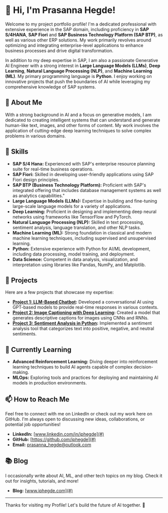 # 👋 Hi, I'm Prasanna Hegde!

Welcome to my project portfolio profile! I'm a dedicated professional with extensive experience in the SAP domain, including proficiency in **SAP S/4HANA**, **SAP Fiori** and **SAP Business Technology Platform (SAP BTP)**, as well as various other ERP solutions. My work primarily revolves around optimizing and integrating enterprise-level applications to enhance business processes and drive digital transformation.

In addition to my deep expertise in SAP, I am also a passionate Generative AI Engineer with a strong interest in **Large Language Models (LLMs)**, **Deep Learning**, **Natural Language Processing (NLP)**, and **Machine Learning (ML)**. My primary programming language is **Python**. I enjoy working on innovative projects that push the boundaries of AI while leveraging my comprehensive knowledge of SAP systems.


## 🧠 About Me

With a strong background in AI and a focus on generative models, I am dedicated to creating intelligent systems that can understand and generate human-like text, images, and other forms of content. My work involves the application of cutting-edge deep learning techniques to solve complex problems in various domains.

## 🔧 Skills

- **SAP S/4 Hana:** Experienced with SAP's enterprise resource planning suite for real-time business operations.
- **SAP Fiori:** Skilled in developing user-friendly applications using SAP Fiori design principles.
- **SAP BTP (Business Technology Platform):** Proficient with SAP's integrated offering that includes database management systems as well as analytics capabilities."
- **Large Language Models (LLMs):** Expertise in building and fine-tuning large-scale language models for a variety of applications.
- **Deep Learning:** Proficient in designing and implementing deep neural networks using frameworks like TensorFlow and PyTorch.
- **Natural Language Processing (NLP):** Skilled in text processing, sentiment analysis, language translation, and other NLP tasks.
- **Machine Learning (ML):** Strong foundation in classical and modern machine learning techniques, including supervised and unsupervised learning.
- **Python:** Extensive experience with Python for AI/ML development, including data processing, model training, and deployment.
- **Data Science:** Competent in data analysis, visualization, and interpretation using libraries like Pandas, NumPy, and Matplotlib.

## 🚀 Projects

Here are a few projects that showcase my expertise:

- **[Project 1: LLM-Based Chatbot](#):** Developed a conversational AI using GPT-based models to provide real-time responses in various contexts.
- **[Project 2: Image Captioning with Deep Learning](#):** Created a model that generates descriptive captions for images using CNNs and RNNs.
- **[Project 3: Sentiment Analysis in Python](#):** Implemented a sentiment analysis tool that categorizes text into positive, negative, and neutral sentiments.

## 🌱 Currently Learning

- **Advanced Reinforcement Learning:** Diving deeper into reinforcement learning techniques to build AI agents capable of complex decision-making.
- **MLOps:** Exploring tools and practices for deploying and maintaining AI models in production environments.

## 📫 How to Reach Me

Feel free to connect with me on LinkedIn or check out my work here on GitHub. I'm always open to discussing new ideas, collaborations, or potential job opportunities!

- **LinkedIn:** [www.linkedin.com/in/iphegde](#)
- **GitHub:**   [https://github.com/iphegde](#)
- **Email:**    [prasanna_hegde@outlook.com](#)

## 📚 Blog

I occasionally write about AI, ML, and other tech topics on my blog. Check it out for insights, tutorials, and more!

- **Blog:** [www.iphegde.com](#)

---

Thanks for visiting my Profile! Let's build the future of AI together. 🌟

